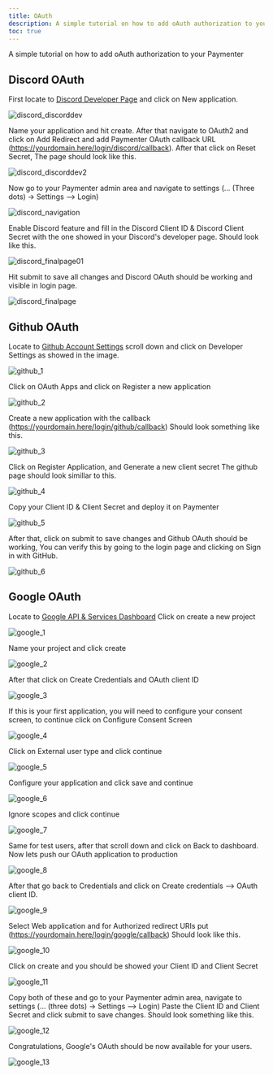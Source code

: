 ```yaml
---
title: OAuth
description: A simple tutorial on how to add oAuth authorization to your Paymenter
toc: true
---
```

A simple tutorial on how to add oAuth authorization to your Paymenter

## Discord OAuth

First locate to [Discord Developer Page](https://discord.dev) and click on New application.

![discord_discorddev](discord_newapp.png)

Name your application and hit create.
After that navigate to OAuth2 and click on Add Redirect
and add Paymenter OAuth callback URL (https://yourdomain.here/login/discord/callback).
After that click on Reset Secret, The page should look like this.

![discord_discorddev2](discord_discorddevfull.png)

Now go to your Paymenter admin area and navigate to settings (... (Three dots) -> Settings --> Login)

![discord_navigation](discord_navigation.png)

Enable Discord feature and fill in the Discord Client ID & Discord Client Secret with the one showed in your Discord's developer page.
Should look like this.

![discord_finalpage01](discord_adminarea.png)

Hit submit to save all changes and Discord OAuth should be working and visible in login page.

![discord_finalpage](discord_finalpage.png)

## Github OAuth

Locate to [Github Account Settings](https://github.com/settings/profile) scroll down and click on Developer Settings
as showed in the image.

![github_1](github_1.png)

Click on OAuth Apps and click on Register a new application

![github_2](github_2.png)

Create a new application with the callback (https://yourdomain.here/login/github/callback)
Should look something like this.

![github_3](github_3.png)

Click on Register Application, and Generate a new client secret
The github page should look simillar to this.

![github_4](github_4.png)

Copy your Client ID & Client Secret and deploy it on Paymenter

![github_5](github_5.png)

After that, click on submit to save changes and Github OAuth should be working,
You can verify this by going to the login page and clicking on Sign in with GitHub.

![github_6](github_6.png)

## Google OAuth

Locate to [Google API & Services Dashboard](https://console.cloud.google.com/apis/dashboard)
Click on create a new project

![google_1](google_1.png)

Name your project and click create

![google_2](google_2.png)

After that click on Create Credentials and OAuth client ID

![google_3](google_3.png)

If this is your first application, you will need to configure your consent screen, to continue click on Configure Consent Screen

![google_4](google_4.png)

Click on External user type and click continue

![google_5](google_5.png)

Configure your application and click save and continue

![google_6](google_6.png)

Ignore scopes and click continue

![google_7](google_7.png)

Same for test users, after that scroll down and click on Back to dashboard.
Now lets push our OAuth application to production

![google_8](google_8.png)

After that go back to Credentials and click on Create credentials --> OAuth client ID.

![google_9](google_9.png)

Select Web application and for Authorized redirect URIs put (https://yourdomain.here/login/google/callback)
Should look like this.

![google_10](google_10.png)

Click on create and you should be showed your Client ID and Client Secret

![google_11](google_11.png)

Copy both of these and go to your Paymenter admin area, navigate to settings (... (three dots) -> Settings --> Login) Paste the Client ID and Client Secret and click submit to save changes. 
Should look something like this.

![google_12](google_12.png)

Congratulations, Google's OAuth should be now available for your users.

![google_13](google_13.png)